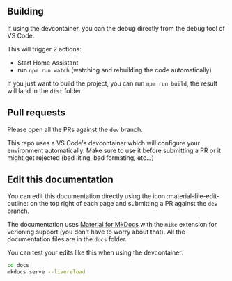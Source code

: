 ## Building

If using the devcontainer, you can the debug directly from the debug tool of VS Code.

This will trigger 2 actions:

- Start Home Assistant
- run `npm run watch` (watching and rebuilding the code automatically)

If you just want to build the project, you can run `npm run build`, the result will land in the `dist` folder.

## Pull requests

Please open all the PRs against the `dev` branch.

This repo uses a VS Code's devcontainer which will configure your environment automatically. Make sure to use it before submitting a PR or it might get rejected (bad liting, bad formating, etc...)

## Edit this documentation

You can edit this documentation directly using the icon :material-file-edit-outline: on the top right of each page and submitting a PR against the `dev` branch.

The documentation uses [Material for MkDocs](https://squidfunk.github.io/mkdocs-material/) with the `mike` extension for verioning support (you don't have to worry about that). All the documentation files are in the `docs` folder.

You can test your edits like this when using the devcontainer:

```sh
cd docs
mkdocs serve --livereload
```
